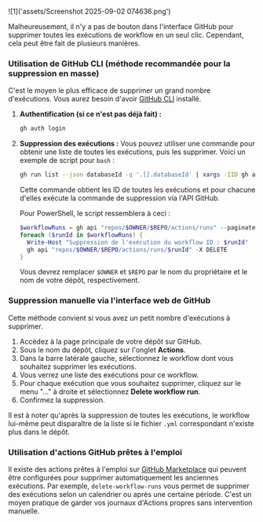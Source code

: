 ![1]('assets/Screenshot 2025-09-02 074636.png')

Malheureusement, il n'y a pas de bouton dans l'interface GitHub pour supprimer toutes les exécutions de workflow en un seul clic. Cependant, cela peut être fait de plusieurs manières.

### Utilisation de GitHub CLI (méthode recommandée pour la suppression en masse)

C'est le moyen le plus efficace de supprimer un grand nombre d'exécutions.
Vous aurez besoin d'avoir [GitHub CLI](https://cli.github.com/) installé.

1.  **Authentification (si ce n'est pas déjà fait) :**
    ```bash
    gh auth login
    ```

2.  **Suppression des exécutions :**
    Vous pouvez utiliser une commande pour obtenir une liste de toutes les exécutions, puis les supprimer. Voici un exemple de script pour `bash` :

    ```bash
    gh run list --json databaseId -q '.[].databaseId' | xargs -IID gh api "repos/$(gh repo view --json nameWithOwner -q .nameWithOwner)/actions/runs/ID" -X DELETE
    ```

    Cette commande obtient les ID de toutes les exécutions et pour chacune d'elles exécute la commande de suppression via l'API GitHub.

    Pour PowerShell, le script ressemblera à ceci :
    ```powershell
    $workflowRuns = gh api "repos/$OWNER/$REPO/actions/runs" --paginate --jq '.workflow_runs[].id'
    foreach ($runId in $workflowRuns) {
      Write-Host "Suppression de l'exécution du workflow ID : $runId"
      gh api "repos/$OWNER/$REPO/actions/runs/$runId" -X DELETE
    }
    ```
    Vous devrez remplacer `$OWNER` et `$REPO` par le nom du propriétaire et le nom de votre dépôt, respectivement.

### Suppression manuelle via l'interface web de GitHub

Cette méthode convient si vous avez un petit nombre d'exécutions à supprimer.

1.  Accédez à la page principale de votre dépôt sur GitHub.
2.  Sous le nom du dépôt, cliquez sur l'onglet **Actions**.
3.  Dans la barre latérale gauche, sélectionnez le workflow dont vous souhaitez supprimer les exécutions.
4.  Vous verrez une liste des exécutions pour ce workflow.
5.  Pour chaque exécution que vous souhaitez supprimer, cliquez sur le menu "..." à droite et sélectionnez **Delete workflow run**.
6.  Confirmez la suppression.

Il est à noter qu'après la suppression de toutes les exécutions, le workflow lui-même peut disparaître de la liste si le fichier `.yml` correspondant n'existe plus dans le dépôt.

### Utilisation d'actions GitHub prêtes à l'emploi

Il existe des actions prêtes à l'emploi sur [GitHub Marketplace](https://github.com/marketplace?type=actions) qui peuvent être configurées pour supprimer automatiquement les anciennes exécutions. Par exemple, `delete-workflow-runs` vous permet de supprimer des exécutions selon un calendrier ou après une certaine période. C'est un moyen pratique de garder vos journaux d'Actions propres sans intervention manuelle.
